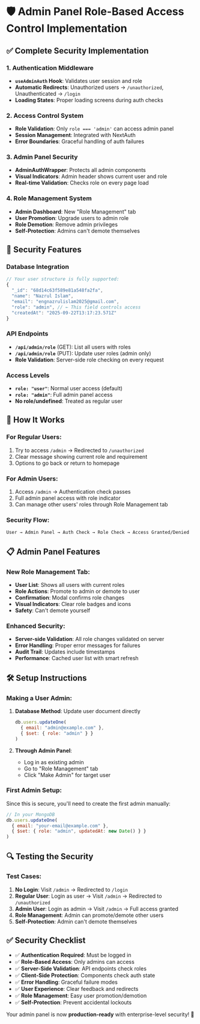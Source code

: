 # 🛡️ Admin Panel Role-Based Access Control Implementation

## ✅ **Complete Security Implementation**

### **1. Authentication Middleware**
- **`useAdminAuth` Hook**: Validates user session and role
- **Automatic Redirects**: Unauthorized users → `/unauthorized`, Unauthenticated → `/login`
- **Loading States**: Proper loading screens during auth checks

### **2. Access Control System**
- **Role Validation**: Only `role === 'admin'` can access admin panel
- **Session Management**: Integrated with NextAuth
- **Error Boundaries**: Graceful handling of auth failures

### **3. Admin Panel Security**
- **AdminAuthWrapper**: Protects all admin components
- **Visual Indicators**: Admin header shows current user and role
- **Real-time Validation**: Checks role on every page load

### **4. Role Management System**
- **Admin Dashboard**: New "Role Management" tab
- **User Promotion**: Upgrade users to admin role
- **Role Demotion**: Remove admin privileges
- **Self-Protection**: Admins can't demote themselves

## 🔐 **Security Features**

### **Database Integration**
```javascript
// Your user structure is fully supported:
{
  "_id": "68d14c63f589e81a548fa2fa",
  "name": "Nazrul Islam",
  "email": "engnazrulislam2025@gmail.com", 
  "role": "admin", // ← This field controls access
  "createdAt": "2025-09-22T13:17:23.571Z"
}
```

### **API Endpoints**
- **`/api/admin/role`** (GET): List all users with roles
- **`/api/admin/role`** (PUT): Update user roles (admin only)
- **Role Validation**: Server-side role checking on every request

### **Access Levels**
- **`role: "user"`**: Normal user access (default)
- **`role: "admin"`**: Full admin panel access
- **No role/undefined**: Treated as regular user

## 🚀 **How It Works**

### **For Regular Users**:
1. Try to access `/admin` → Redirected to `/unauthorized`
2. Clear message showing current role and requirement
3. Options to go back or return to homepage

### **For Admin Users**:
1. Access `/admin` → Authentication check passes
2. Full admin panel access with role indicator
3. Can manage other users' roles through Role Management tab

### **Security Flow**:
```mermaid
User → Admin Panel → Auth Check → Role Check → Access Granted/Denied
```

## 📋 **Admin Panel Features**

### **New Role Management Tab**:
- **User List**: Shows all users with current roles
- **Role Actions**: Promote to admin or demote to user
- **Confirmation**: Modal confirms role changes
- **Visual Indicators**: Clear role badges and icons
- **Safety**: Can't demote yourself

### **Enhanced Security**:
- **Server-side Validation**: All role changes validated on server
- **Error Handling**: Proper error messages for failures
- **Audit Trail**: Updates include timestamps
- **Performance**: Cached user list with smart refresh

## 🛠️ **Setup Instructions**

### **Making a User Admin**:
1. **Database Method**: Update user document directly
   ```javascript
   db.users.updateOne(
     { email: "admin@example.com" },
     { $set: { role: "admin" } }
   )
   ```

2. **Through Admin Panel**: 
   - Log in as existing admin
   - Go to "Role Management" tab
   - Click "Make Admin" for target user

### **First Admin Setup**:
Since this is secure, you'll need to create the first admin manually:
```javascript
// In your MongoDB
db.users.updateOne(
  { email: "your-email@example.com" },
  { $set: { role: "admin", updatedAt: new Date() } }
)
```

## 🔍 **Testing the Security**

### **Test Cases**:
1. **No Login**: Visit `/admin` → Redirected to `/login`
2. **Regular User**: Login as user → Visit `/admin` → Redirected to `/unauthorized` 
3. **Admin User**: Login as admin → Visit `/admin` → Full access granted
4. **Role Management**: Admin can promote/demote other users
5. **Self-Protection**: Admin can't demote themselves

## ✅ **Security Checklist**

- ✅ **Authentication Required**: Must be logged in
- ✅ **Role-Based Access**: Only admins can access
- ✅ **Server-Side Validation**: API endpoints check roles
- ✅ **Client-Side Protection**: Components check auth state
- ✅ **Error Handling**: Graceful failure modes
- ✅ **User Experience**: Clear feedback and redirects
- ✅ **Role Management**: Easy user promotion/demotion
- ✅ **Self-Protection**: Prevent accidental lockouts

Your admin panel is now **production-ready** with enterprise-level security! 🎉